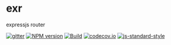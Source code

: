# exr

expressjs router

[![gitter](https://badges.gitter.im/Join%20Chat.svg)](https://gitter.im/i5ting/exr?utm_source=badge&utm_medium=badge&utm_campaign=pr-badge&utm_content=badge)
[![NPM version](https://img.shields.io/npm/v/exr.svg?style=flat-square)](https://www.npmjs.com/package/exr)
[![Build](https://travis-ci.org/i5ting/exr.svg?branch=master)](https://travis-ci.org/i5ting/exr)
[![codecov.io](https://codecov.io/github/i5ting/exr/coverage.svg?branch=master)](https://codecov.io/github/i5ting/exr?branch=master)
[![js-standard-style](https://img.shields.io/badge/code%20style-standard-brightgreen.svg)](http://standardjs.com/)

